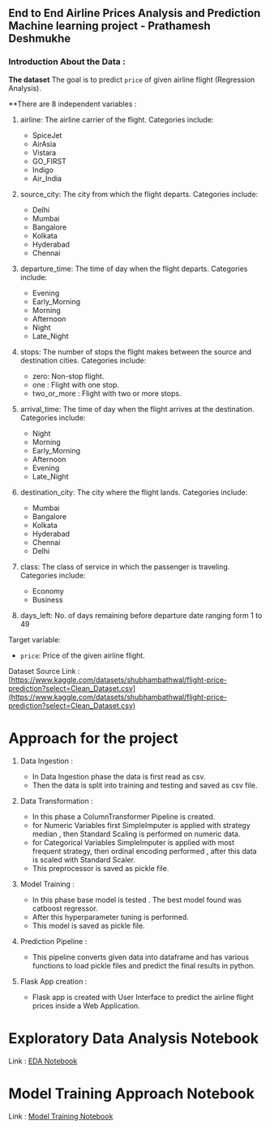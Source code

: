## End to End Airline Prices Analysis and Prediction Machine learning project - Prathamesh Deshmukhe

### Introduction About the Data :

**The dataset** The goal is to predict `price` of given airline flight (Regression Analysis).

**There are 8 independent variables :
1. airline: The airline carrier of the flight. Categories include:

   * SpiceJet
   * AirAsia
   * Vistara
   * GO_FIRST
   * Indigo
   * Air_India

2. source_city: The city from which the flight departs. Categories include:

   * Delhi
   * Mumbai
   * Bangalore
   * Kolkata
   * Hyderabad
   * Chennai

3. departure_time: The time of day when the flight departs. Categories include:

   * Evening
   * Early_Morning
   * Morning
   * Afternoon
   * Night
   * Late_Night

4. stops: The number of stops the flight makes between the source and destination cities. Categories include:

   * zero: Non-stop flight.
   * one : Flight with one stop.
   * two_or_more : Flight with two or more stops.

5. arrival_time: The time of day when the flight arrives at the destination. Categories include:

   * Night
   * Morning
   * Early_Morning
   * Afternoon
   * Evening
   * Late_Night

6. destination_city: The city where the flight lands. Categories include:

   * Mumbai
   * Bangalore
   * Kolkata
   * Hyderabad
   * Chennai
   * Delhi

7. class: The class of service in which the passenger is traveling. Categories include:

   * Economy
   * Business

8. days_left: No. of days remaining before departure date ranging form 1 to 49

Target variable:
* `price`: Price of the given airline flight.

Dataset Source Link :
[https://www.kaggle.com/datasets/shubhambathwal/flight-price-prediction?select=Clean_Dataset.csv](https://www.kaggle.com/datasets/shubhambathwal/flight-price-prediction?select=Clean_Dataset.csv)


# Approach for the project 

1. Data Ingestion : 
    * In Data Ingestion phase the data is first read as csv. 
    * Then the data is split into training and testing and saved as csv file.

2. Data Transformation : 
    * In this phase a ColumnTransformer Pipeline is created.
    * for Numeric Variables first SimpleImputer is applied with strategy median , then Standard Scaling is performed on numeric data.
    * for Categorical Variables SimpleImputer is applied with most frequent strategy, then ordinal encoding performed , after this data is scaled with Standard Scaler.
    * This preprocessor is saved as pickle file.

3. Model Training : 
    * In this phase base model is tested . The best model found was catboost regressor.
    * After this hyperparameter tuning is performed.
    * This model is saved as pickle file.

4. Prediction Pipeline : 
    * This pipeline converts given data into dataframe and has various functions to load pickle files and predict the final results in python.

5. Flask App creation : 
    * Flask app is created with User Interface to predict the airline flight prices inside a Web Application.

# Exploratory Data Analysis Notebook

Link : [EDA Notebook](https://github.com/Prathamesh3100/Airline_Prices_Analysis_and_Prediction/blob/main/notebook/EDA%20Airline%20Prices.ipynb)

# Model Training Approach Notebook

Link : [Model Training Notebook](https://github.com/Prathamesh3100/Airline_Prices_Analysis_and_Prediction/blob/main/notebook/MODEL%20TRAINING.ipynb)
